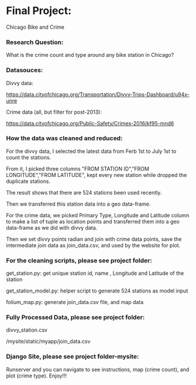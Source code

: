 # Final Project:
Chicago Bike and Crime

### Research Question:
What is the crime count and type around any bike station in Chicago?

### Datasouces:
Divvy data:

https://data.cityofchicago.org/Transportation/Divvy-Trips-Dashboard/u94x-unre

Crime data (all, but filter for post-2013):

https://data.cityofchicago.org/Public-Safety/Crimes-2016/kf95-mnd6

### How the data was cleaned and reduced:

For the divvy data, I selected the latest data from Ferb 1st to July 1st to count the stations. 

From it, I picked three columns "FROM STATION ID","FROM LONGITUDE","FROM LATITUDE", kept every new station while dropped the duplicate stations. 

The result shows that there are 524 stations been used recently. 

Then we transferred this station data into a geo data-frame.

For the crime data, we picked Primary Type, Longitude and Latitude column to make a list of tuple as location points and transferred them into a geo data-frame as we did with divvy data. 

Then we set divvy points radian and join with crime data points, save the intermediate join data as join_data.csv, and used by the website for plot.
 
### For the cleaning scripts, please see project folder:
get_station.py:  get unique station id, name , Longitude and Latitude of the station

get_station_model.py: helper script to generate 524 stations as model input

folium_map.py:  generate join_data.csv file, and map data


### Fully Processed Data, please see project folder:
divvy_station.csv

/mysite/static/myapp/join_data.csv
          

### Django Site, please see project folder-mysite:
Runserver and you can navigate to see instructions, map (crime count), and plot (crime type). Enjoy!!!

